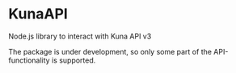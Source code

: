# KunaAPI
 Node.js library to interact with Kuna API v3

 The package is under development, so only some part of the API-functionality is supported.